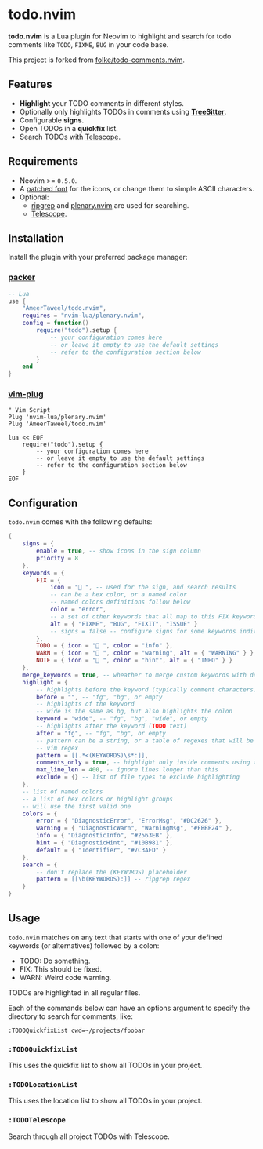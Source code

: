 # todo.nvim

**todo.nvim** is a Lua plugin for Neovim to highlight and search for todo
comments like `TODO`, `FIXME`, `BUG` in your code base.

This project is forked from [folke/todo-comments.nvim][upstream].

## Features

- **Highlight** your TODO comments in different styles.
- Optionally only highlights TODOs in comments using [**TreeSitter**][treesitter].
- Configurable **signs**.
- Open TODOs in a **quickfix** list.
- Search TODOs with [Telescope][telescope].

## Requirements

- Neovim >= `0.5.0`.
- A [patched font][nerdfonts] for the icons, or change them to simple ASCII characters.
- Optional:
  - [ripgrep][ripgrep] and [plenary.nvim][plenary] are used for searching.
  - [Telescope][telescope].

## Installation

Install the plugin with your preferred package manager:

### [packer][packer]

```lua
-- Lua
use {
    "AmeerTaweel/todo.nvim",
    requires = "nvim-lua/plenary.nvim",
    config = function()
        require("todo").setup {
            -- your configuration comes here
            -- or leave it empty to use the default settings
            -- refer to the configuration section below
        }
    end
}
```

### [vim-plug][plug]

```vim
" Vim Script
Plug 'nvim-lua/plenary.nvim'
Plug 'AmeerTaweel/todo.nvim'

lua << EOF
    require("todo").setup {
        -- your configuration comes here
        -- or leave it empty to use the default settings
        -- refer to the configuration section below
    }
EOF
```

## Configuration

`todo.nvim` comes with the following defaults:

```lua
{
    signs = {
        enable = true, -- show icons in the sign column
        priority = 8
    },
    keywords = {
        FIX = {
            icon = " ", -- used for the sign, and search results
            -- can be a hex color, or a named color
            -- named colors definitions follow below
            color = "error",
            -- a set of other keywords that all map to this FIX keywords
            alt = { "FIXME", "BUG", "FIXIT", "ISSUE" }
            -- signs = false -- configure signs for some keywords individually
        },
        TODO = { icon = " ", color = "info" },
        WARN = { icon = " ", color = "warning", alt = { "WARNING" } },
        NOTE = { icon = " ", color = "hint", alt = { "INFO" } }
    },
    merge_keywords = true, -- wheather to merge custom keywords with defaults
    highlight = {
        -- highlights before the keyword (typically comment characters)
        before = "", -- "fg", "bg", or empty
        -- highlights of the keyword
        -- wide is the same as bg, but also highlights the colon
        keyword = "wide", -- "fg", "bg", "wide", or empty
        -- highlights after the keyword (TODO text)
        after = "fg", -- "fg", "bg", or empty
        -- pattern can be a string, or a table of regexes that will be checked
        -- vim regex
        pattern = [[.*<(KEYWORDS)\s*:]],
        comments_only = true, -- highlight only inside comments using treesitter
        max_line_len = 400, -- ignore lines longer than this
        exclude = {} -- list of file types to exclude highlighting
    },
    -- list of named colors
    -- a list of hex colors or highlight groups
    -- will use the first valid one
    colors = {
        error = { "DiagnosticError", "ErrorMsg", "#DC2626" },
        warning = { "DiagnosticWarn", "WarningMsg", "#FBBF24" },
        info = { "DiagnosticInfo", "#2563EB" },
        hint = { "DiagnosticHint", "#10B981" },
        default = { "Identifier", "#7C3AED" }
    },
    search = {
        -- don't replace the (KEYWORDS) placeholder
        pattern = [[\b(KEYWORDS):]] -- ripgrep regex
    }
}
```

## Usage

`todo.nvim` matches on any text that starts with one of your defined keywords
(or alternatives) followed by a colon:

- TODO: Do something.
- FIX: This should be fixed.
- WARN: Weird code warning.

TODOs are highlighted in all regular files.

Each of the commands below can have an options argument to specify the directory
to search for comments, like:

```vim
:TODOQuickfixList cwd=~/projects/foobar
```

### `:TODOQuickfixList`

This uses the quickfix list to show all TODOs in your project.

### `:TODOLocationList`

This uses the location list to show all TODOs in your project.

### `:TODOTelescope`

Search through all project TODOs with Telescope.

[upstream]: https://github.com/folke/todo-comments.nvim
[treesitter]: https://github.com/nvim-treesitter/nvim-treesitter
[telescope]: https://github.com/nvim-telescope/telescope.nvim
[ripgrep]: https://github.com/BurntSushi/ripgrep
[plenary]: https://github.com/nvim-lua/plenary.nvim
[nerdfonts]: https://www.nerdfonts.com
[packer]: https://github.com/wbthomason/packer.nvim
[plug]: https://github.com/junegunn/vim-plug
